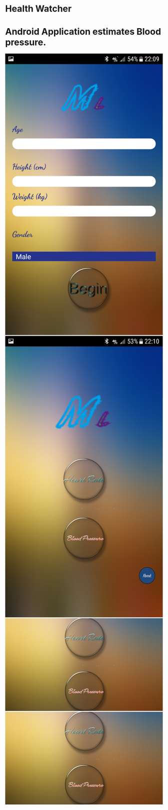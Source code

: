 Health Watcher
===================

Android Application estimates Blood pressure.
===================
![](https://github.com/yangjiekai/Blood-Pressure-App/blob/master/1.png)
![](https://github.com/yangjiekai/Blood-Pressure-App/blob/master/2.png)
![](https://github.com/yangjiekai/Blood-Pressure-App/blob/master/3.PNG)
![](https://github.com/yangjiekai/Blood-Pressure-App/blob/master/3.PNG)

